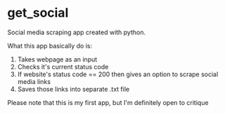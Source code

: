 # get_social

Social media scraping app created with python. 

What this app basically do is:

1. Takes webpage as an input
2. Checks it's current status code
3. If website's status code == 200 then gives an option to scrape social media links
4. Saves those links into separate .txt file

Please note that this is my first app, but I'm definitely open to critique 
